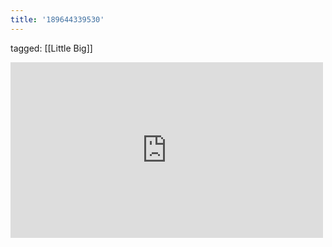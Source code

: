 ```yaml
---
title: '189644339530'
---
```

tagged: [[Little Big]]
<iframe allow="accelerometer; autoplay; clipboard-write; encrypted-media; gyroscope; picture-in-picture" allowfullscreen="" frameborder="0" height="281" id="youtube_iframe" src="https://www.youtube.com/embed/UVrjzOUZJI4?feature=oembed&amp;enablejsapi=1&amp;origin=https://safe.txmblr.com&amp;wmode=opaque" width="500"></iframe>